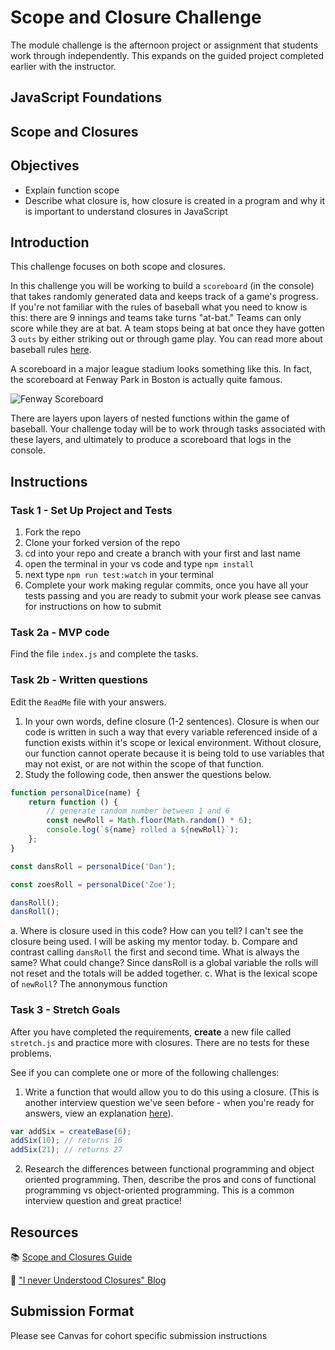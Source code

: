 # Scope and Closure Challenge

The module challenge is the afternoon project or assignment that students work through independently. This expands on the guided project completed earlier with the instructor.

## JavaScript Foundations

## Scope and Closures

## Objectives

- Explain function scope
- Describe what closure is, how closure is created in a program and why it is important to understand closures in JavaScript

## Introduction

This challenge focuses on both scope and closures.

In this challenge you will be working to build a `scoreboard` (in the console) that takes randomly generated data and keeps track of a game's progress. If you're not familiar with the rules of baseball what you need to know is this: there are 9 innings and teams take turns "at-bat." Teams can only score while they are at bat. A team stops being at bat once they have gotten 3 `outs` by either striking out or through game play. You can read more about baseball rules [here](https://www.rulesofsport.com/sports/baseball.html).

A scoreboard in a major league stadium looks something like this. In fact, the scoreboard at Fenway Park in Boston is actually quite famous.

![Fenway Scoreboard](https://storage.googleapis.com/afs-prod/media/media:e959506330fd4e5890023c93cfbaac55/800.jpeg)

There are layers upon layers of nested functions within the game of baseball. Your challenge today will be to work through tasks associated with these layers, and ultimately to produce a scoreboard that logs in the console.

## Instructions

### Task 1 - Set Up Project and Tests

1. Fork the repo
2. Clone your forked version of the repo
3. cd into your repo and create a branch with your first and last name
4. open the terminal in your vs code and type `npm install`
5. next type `npm run test:watch` in your terminal
6. Complete your work making regular commits, once you have all your tests passing and you are ready to submit your work please see canvas for instructions on how to submit

### Task 2a - MVP code

Find the file `index.js` and complete the tasks.

### Task 2b - Written questions

Edit the `ReadMe` file with your answers.

1. In your own words, define closure (1-2 sentences).
   Closure is when our code is written in such a way that every variable referenced inside of a function exists within it's scope or lexical environment. Without closure, our function cannot operate because it is being told to use variables that may not exist, or are not within the scope of that function.
2. Study the following code, then answer the questions below.

```js
function personalDice(name) {
	return function () {
		// generate random number between 1 and 6
		const newRoll = Math.floor(Math.random() * 6);
		console.log(`${name} rolled a ${newRoll}`);
	};
}

const dansRoll = personalDice('Dan');

const zoesRoll = personalDice('Zoe');

dansRoll();
dansRoll();
```

a. Where is closure used in this code? How can you tell? I can't see the closure being used. I will be asking my mentor today.
b. Compare and contrast calling `dansRoll` the first and second time. What is always the same? What could change? Since dansRoll is a global variable the rolls will not reset and the totals will be added together.
c. What is the lexical scope of `newRoll`? The annonymous function

### Task 3 - Stretch Goals

After you have completed the requirements, **create** a new file called `stretch.js` and practice more with closures. There are no tests for these problems.

See if you can complete one or more of the following challenges:

1. Write a function that would allow you to do this using a closure. (This is another interview question we've seen before - when you're ready for answers, view an explanation [here](https://www.coderbyte.com/algorithm/3-common-javascript-closure-questions)).

```js
var addSix = createBase(6);
addSix(10); // returns 16
addSix(21); // returns 27
```

2. Research the differences between functional programming and object oriented programming. Then, describe the pros and cons of functional programming vs object-oriented programming. This is a common interview question and great practice!

## Resources

📚 [Scope and Closures Guide](https://css-tricks.com/javascript-scope-closures/)

🧠 ["I never Understood Closures" Blog](https://medium.com/dailyjs/i-never-understood-javascript-closures-9663703368e8)

## Submission Format

Please see Canvas for cohort specific submission instructions
